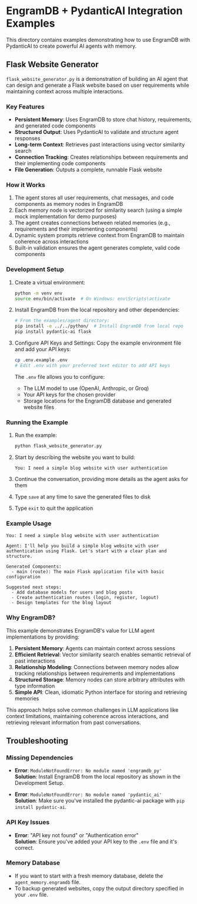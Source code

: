 # EngramDB + PydanticAI Integration Examples

This directory contains examples demonstrating how to use EngramDB with PydanticAI to create powerful AI agents with memory.

## Flask Website Generator

`flask_website_generator.py` is a demonstration of building an AI agent that can design and generate a Flask website based on user requirements while maintaining context across multiple interactions.

### Key Features

- **Persistent Memory**: Uses EngramDB to store chat history, requirements, and generated code components
- **Structured Output**: Uses PydanticAI to validate and structure agent responses
- **Long-term Context**: Retrieves past interactions using vector similarity search
- **Connection Tracking**: Creates relationships between requirements and their implementing code components
- **File Generation**: Outputs a complete, runnable Flask website

### How it Works

1. The agent stores all user requirements, chat messages, and code components as memory nodes in EngramDB
2. Each memory node is vectorized for similarity search (using a simple mock implementation for demo purposes)
3. The agent creates connections between related memories (e.g., requirements and their implementing components)
4. Dynamic system prompts retrieve context from EngramDB to maintain coherence across interactions
5. Built-in validation ensures the agent generates complete, valid code components

### Development Setup

1. Create a virtual environment:
   ```bash
   python -m venv env
   source env/bin/activate  # On Windows: env\Scripts\activate
   ```

2. Install EngramDB from the local repository and other dependencies:
   ```bash
   # From the examples/agent directory:
   pip install -e ../../python/  # Install EngramDB from local repo
   pip install pydantic-ai flask
   ```

3. Configure API Keys and Settings:
   Copy the example environment file and add your API keys:
   ```bash
   cp .env.example .env
   # Edit .env with your preferred text editor to add API keys
   ```
   
   The `.env` file allows you to configure:
   - The LLM model to use (OpenAI, Anthropic, or Groq)
   - Your API keys for the chosen provider
   - Storage locations for the EngramDB database and generated website files

### Running the Example

1. Run the example:
   ```bash
   python flask_website_generator.py
   ```

3. Start by describing the website you want to build:
   ```
   You: I need a simple blog website with user authentication
   ```

4. Continue the conversation, providing more details as the agent asks for them
   
5. Type `save` at any time to save the generated files to disk

6. Type `exit` to quit the application

### Example Usage

```
You: I need a simple blog website with user authentication

Agent: I'll help you build a simple blog website with user authentication using Flask. Let's start with a clear plan and structure.

Generated Components:
  - main (route): The main Flask application file with basic configuration

Suggested next steps:
  - Add database models for users and blog posts
  - Create authentication routes (login, register, logout)
  - Design templates for the blog layout
```

### Why EngramDB?

This example demonstrates EngramDB's value for LLM agent implementations by providing:

1. **Persistent Memory**: Agents can maintain context across sessions
2. **Efficient Retrieval**: Vector similarity search enables semantic retrieval of past interactions
3. **Relationship Modeling**: Connections between memory nodes allow tracking relationships between requirements and implementations
4. **Structured Storage**: Memory nodes can store arbitrary attributes with type information
5. **Simple API**: Clean, idiomatic Python interface for storing and retrieving memories

This approach helps solve common challenges in LLM applications like context limitations, maintaining coherence across interactions, and retrieving relevant information from past conversations.

## Troubleshooting

### Missing Dependencies
- **Error**: `ModuleNotFoundError: No module named 'engramdb_py'`  
  **Solution**: Install EngramDB from the local repository as shown in the Development Setup.

- **Error**: `ModuleNotFoundError: No module named 'pydantic_ai'`  
  **Solution**: Make sure you've installed the pydantic-ai package with `pip install pydantic-ai`.

### API Key Issues
- **Error**: "API key not found" or "Authentication error"  
  **Solution**: Ensure you've added your API key to the `.env` file and it's correct.

### Memory Database
- If you want to start with a fresh memory database, delete the `agent_memory.engramdb` file.
- To backup generated websites, copy the output directory specified in your `.env` file.